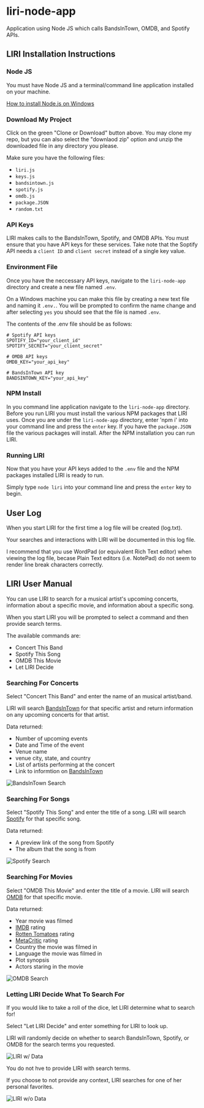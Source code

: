# liri-node-app

Application using Node JS which calls BandsInTown, OMDB, and Spotify APIs.

## LIRI Installation Instructions

### Node JS

You must have Node JS and a terminal/command line application installed on your machine.

[How to install Node.js on Windows](https://www.guru99.com/download-install-node-js.html)

### Download My Project

Click on the green "Clone or Download" button above. You may clone my repo, but you can also select the "downlaod zip" option and unzip the downloaded file in any directory you please.

Make sure you have the following files:
* `liri.js`
* `keys.js`
* `bandsintown.js`
* `spotify.js`
* `omdb.js`
* `package.JSON`
* `random.txt`

### API Keys

LIRI makes calls to the BandsInTown, Spotify, and OMDB APIs. You must ensure that you have API keys for these services. Take note that the Soptify API needs a `client ID` and `client secret` instead of a single key value.

### Environment File

Once you have the neccessary API keys, navigate to the `liri-node-app` directory and create a new file named `.env`.

On a Windows machine you can make this file by creating a new text file and naming it `.env.`. You will be prompted to confirm the name change and after selecting `yes` you should see that the file is named `.env`.

The contents of the .env file should be as follows:

	# Spotify API keys
	SPOTIFY_ID="your_client_id"
	SPOTIFY_SECRET="your_client_secret"

	# OMDB API keys
	OMDB_KEY="your_api_key"

	# BandsInTown API key
	BANDSINTOWN_KEY="your_api_key"

### NPM Install 

In you command line application navigate to the `liri-node-app` directory. Before you run LIRI you must install the various NPM packages that LIRI uses. Once you are under the `liri-node-app` directory, enter 'npm i' into your command line and press the `enter` key. If you have the `package.JSON` file the various packages will install. After the NPM installation you can run LIRI. 

### Running LIRI

Now that you have your API keys added to the `.env` file and the NPM packages installed LIRI is ready to run.

Simply type `node liri` into your command line and press the `enter` key to begin.

## User Log

When you start LIRI for the first time a log file will be created (log.txt).

Your searches and interactions with LIRI will be documented in this log file.

I recommend that you use WordPad (or equivalent Rich Text editor) when viewing the log file, becase Plain Text editors (i.e. NotePad) do not seem to render line break characters correctly.



## LIRI User Manual

You can use LIRI to search for a musical artist's upcoming concerts, information about a specific movie, and information about a specific song.

When you start LIRI you will be prompted to select a command and then provide search terms.

The available commands are:

* Concert This Band
* Spotify This Song
* OMDB This Movie
* Let LIRI Decide



### Searching For Concerts

Select "Concert This Band" and enter the name of an musical artist/band. 

LIRI will search [BandsInTown](https://www.bandsintown.com/) for that specific artist and return information on any upcoming concerts for that artist.

Data returned:

* Number of upcoming events
* Date and Time of the event
* Venue name
* venue city, state, and country
* List of artists performing at the concert
* Link to informtion on [BandsInTown](https://www.bandsintown.com/) 
       
![BandsInTown Search](/documentation/bitSearch.gif)

### Searching For Songs

Select "Spotify This Song" and enter the title of a song. LIRI will search [Spotify](https://www.spotify.com/us/) for that specific song.

Data returned:

* A preview link of the song from Spotify
* The album that the song is from

![Spotify Search](/documentation/spotifySearch.gif)

### Searching For Movies

Select "OMDB This Movie" and enter the title of a movie. LIRI will search [OMDB](http://www.omdbapi.com/) for that specific movie.

Data returned:

* Year movie was filmed
* [IMDB](https://www.imdb.com/) rating
* [Rotten Tomatoes](https://www.rottentomatoes.com/) rating
* [MetaCritic](https://www.metacritic.com/) rating
* Country the movie was filmed in
* Language the movie was filmed in
* Plot synopsis
* Actors staring in the movie

![OMDB Search](/documentation/omdbSearch.gif)


### Letting LIRI Decide What To Search For

If you would like to take a roll of the dice, let LIRI determine what to search for!

Select "Let LIRI Decide" and enter something for LIRI to look up.

LIRI will randomly decide on whether to search BandsInTown, Spotify, or OMDB for the search terms you requested.

![LIRI w/ Data](/documentation/liriSearch_data.gif)

You do not hve to provide LIRI with search terms. 

If you choose to not provide any context, LIRI searches for one of her personal favorites.

![LIRI w/o Data](/documentation/liriSearch_noData.gif)



